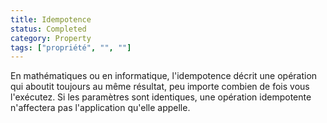 ```yaml
---
title: Idempotence
status: Completed
category: Property
tags: ["propriété", "", ""]
---
```


En mathématiques ou en informatique, l'idempotence décrit une opération qui aboutit toujours au même résultat,
peu importe combien de fois vous l'exécutez.
Si les paramètres sont identiques, une opération idempotente n'affectera pas l'application qu'elle appelle.
